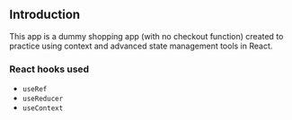 ## Introduction

This app is a dummy shopping app (with no checkout function) created to practice using context and advanced state management tools in React.

### React hooks used

- `useRef`
- `useReducer`
- `useContext`
